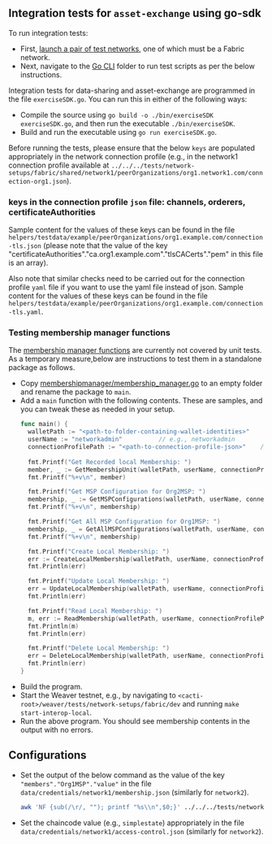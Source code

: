 <!--
 Copyright IBM Corp. All Rights Reserved.

 SPDX-License-Identifier: CC-BY-4.0
 -->

## Integration tests for `asset-exchange` using go-sdk
To run integration tests:
- First, [launch a pair of test networks](../../../tests/network-setups/fabric/dev/), one of which must be a Fabric network.
- Next, navigate to the [Go CLI](../../../samples/fabric/go-cli/) folder to run test scripts as per the below instructions.

Integration tests for data-sharing and asset-exchange are programmed in the file `exerciseSDK.go`. You can run this in either of the following ways:
- Compile the source using `go build -o ./bin/exerciseSDK exerciseSDK.go`, and then run the executable `./bin/exerciseSDK`.
- Build and run the executable using `go run exerciseSDK.go`.

Before running the tests, please ensure that the below `keys` are populated appropriately in the network connection profile (e.g., in the network1 connection profile available at `../../../tests/network-setups/fabric/shared/network1/peerOrganizations/org1.network1.com/connection-org1.json`).

### keys in the connection profile `json` file: channels, orderers, certificateAuthorities

Sample content for the values of these keys can be found in the file `helpers/testdata/example/peerOrganizations/org1.example.com/connection-tls.json` (please note that the value of the key "certificateAuthorities"."ca.org1.example.com"."tlsCACerts"."pem" in this file is an array).

Also note that similar checks need to be carried out for the connection profile `yaml` file if you want to use the yaml file instead of json. Sample content for the values of these keys can be found in the file `helpers/testdata/example/peerOrganizations/org1.example.com/connection-tls.yaml`.

### Testing membership manager functions

The [membership manager functions](./membershipmanager) are currently not covered by unit tests. As a temporary measure,below are instructions to test them in a standalone package as follows.
- Copy [membershipmanager/membership_manager.go](./membershipmanager/membership_manager.go) to an empty folder and rename the package to `main`.
- Add a `main` function with the following contents. These are samples, and you can tweak these as needed in your setup.
  ```go
  func main() {
    walletPath := "<path-to-folder-containing-wallet-identities>"    // e.g., <cacti-root>/weaver/samples/fabric/fabric-cli/src/wallet-network1/
    userName := "networkadmin"          // e.g., networkadmin
    connectionProfilePath := "<path-to-connection-profile-json>"    // e.g., <cacti-root>/weaver/tests/network-setups/fabric/shared/network1/peerOrganizations/org1.network1.com/connection-org1.docker.json"
    
    fmt.Printf("Get Recorded local Membership: ")
    member, _ := GetMembershipUnit(walletPath, userName, connectionProfilePath, "mychannel", "Org1MSP")
    fmt.Printf("%+v\n", member)

    fmt.Printf("Get MSP Configuration for Org2MSP: ")
    membership, _ := GetMSPConfigurations(walletPath, userName, connectionProfilePath, "mychannel", []string{"Org1MSP", "Org2MSP"})
    fmt.Printf("%+v\n", membership)

    fmt.Printf("Get All MSP Configuration for Org1MSP: ")
    membership, _ = GetAllMSPConfigurations(walletPath, userName, connectionProfilePath, "mychannel", []string{"Org1MSP"})
    fmt.Printf("%+v\n", membership)

    fmt.Printf("Create Local Membership: ")
    err := CreateLocalMembership(walletPath, userName, connectionProfilePath, "mychannel", "interop", []string{"Org1MSP"})
    fmt.Println(err)

    fmt.Printf("Update Local Membership: ")
    err = UpdateLocalMembership(walletPath, userName, connectionProfilePath, "mychannel", "interop", []string{"Org1MSP"})
    fmt.Println(err)

    fmt.Printf("Read Local Membership: ")
    m, err := ReadMembership(walletPath, userName, connectionProfilePath, "mychannel", "interop", "local-security-domain", []string{"Org1MSP"})
    fmt.Println(m)
    fmt.Println(err)

    fmt.Printf("Delete Local Membership: ")
    err = DeleteLocalMembership(walletPath, userName, connectionProfilePath, "mychannel", "interop", []string{"Org1MSP"})
    fmt.Println(err)
  }
  ```
- Build the program.
- Start the Weaver testnet, e.g., by navigating to `<cacti-root>/weaver/tests/network-setups/fabric/dev` and running `make start-interop-local`.
- Run the above program. You should see membership contents in the output with no errors.

## Configurations

- Set the output of the below command as the value of the key `"members"."Org1MSP"."value"` in the file `data/credentials/network1/membership.json` (similarly for `network2`).
  ```bash
  awk 'NF {sub(/\r/, ""); printf "%s\\n",$0;}' ../../../tests/network-setups/fabric/shared/network1/peerOrganizations/org1.network1.com/peers/peer0.org1.network1.com/msp/cacerts/localhost-7054-ca-org1-network1-com.pem
  ```
- Set the chaincode value (e.g., `simplestate`) appropriately in the file `data/credentials/network1/access-control.json` (similarly for `network2`).
